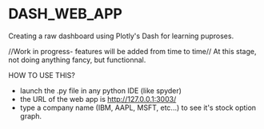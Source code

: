 # DASH_WEB_APP
Creating a raw dashboard using Plotly's Dash for learning puproses.

//Work in progress- features will be added from time to time//
At this stage, not doing anything fancy, but functionnal.

HOW TO USE THIS?
- launch the .py file in any python IDE (like spyder)
- the URL of the web app is http://127.0.0.1:3003/
- type a company name (IBM, AAPL, MSFT, etc...)  to see it's stock option graph.
